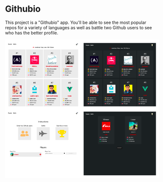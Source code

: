 # Githubio

This project is a "Githubio" app. You'll be able to see the most popular repos for a variety of languages as well as battle two Github users to see who has the better profile.

<img align="center" src="./githubio2.png" width="800px" />
<br />
<img align="center" src="./githubio1.png" width="800px" />
